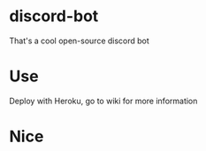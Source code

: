 # discord-bot

That's a cool open-source discord bot

# Use

Deploy with Heroku, go to wiki for more information

# Nice
